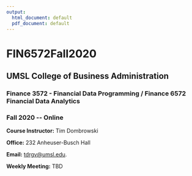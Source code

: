 ```yaml
---
output:
  html_document: default
  pdf_document: default
---
```

# FIN6572Fall2020

## UMSL College of Business Administration

### Finance 3572 - Financial Data Programming / Finance 6572 Financial Data Analytics

### Fall 2020 -- Online

**Course Instructor:** Tim Dombrowski

**Office:** 232 Anheuser-Busch Hall

**Email:** tdrgv@umsl.edu.

**Weekly Meeting:** TBD